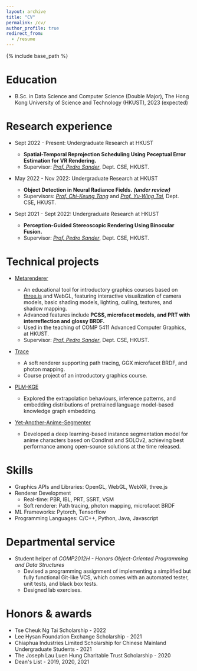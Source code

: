 ```yaml
---
layout: archive
title: "CV"
permalink: /cv/
author_profile: true
redirect_from:
  - /resume
---
```


{% include base_path %}

Education
======
* B.Sc. in Data Science and Computer Science (Double Major), The Hong Kong University of Science and Technology (HKUST), 2023 (expected)

Research experience
======
* Sept 2022 - Present: Undergraduate Research at HKUST
  * **Spatial-Temporal Reprojection Scheduling Using Peceptual Error Estimation for VR Rendering.**
  * Supervisor: *[Prof. Pedro Sander](https://cse.hkust.edu.hk/~psander/)*, Dept. CSE, HKUST.

* May 2022 - Nov 2022: Undergraduate Research at HKUST
  * **Object Detection in Neural Radiance Fields.** ***(under review)***
  * Supervisors: *[Prof. Chi-Keung Tang](https://facultyprofiles.hkust.edu.hk/profiles.php?profile=chi-keung-tang-cktang)* and *[Prof. Yu-Wing Tai](https://scholar.google.com/citations?user=nFhLmFkAAAAJ)*, Dept. CSE, HKUST.

* Sept 2021 - Sept 2022: Undergraduate Research at HKUST
  * **Perception-Guided Stereoscopic Rendering Using Binocular Fusion.**
  * Supervisor: *[Prof. Pedro Sander](https://cse.hkust.edu.hk/~psander/)*, Dept. CSE, HKUST.


Technical projects
======
* [Metarenderer](https://zymk9.github.io/Metarenderer/)
  * An educational tool for introductory graphics courses based on [three.js](https://threejs.org/) and WebGL, featuring interactive visualization of camera models, basic shading models, lighting, culling, textures, and shadow mapping.
  * Advanced features include **PCSS, microfacet models, and PRT with interreflection and glossy BRDF.**
  * Used in the teaching of COMP 5411 Advanced Computer Graphics, at HKUST.
  * Supervisor: *[Prof. Pedro Sander](https://cse.hkust.edu.hk/~psander/)*, Dept. CSE, HKUST.

* [Trace](https://github.com/COMP4411-Team/Trace)
  * A soft renderer supporting path tracing, GGX microfacet BRDF, and photon mapping.
  * Course project of an introductory graphics course.

* [PLM-KGE](https://github.com/zymk9/PLM-KGE)
  * Explored the extrapolation behaviours, inference patterns, and embedding distributions of pretrained language model-based knowledge graph embedding.

* [Yet-Another-Anime-Segmenter](https://github.com/zymk9/Yet-Another-Anime-Segmenter)
  * Developed a deep learning-based instance segmentation model for anime characters based on CondInst and SOLOv2, achieving best performance among open-source solutions at the time released.


Skills
======
* Graphics APIs and Libraries: OpenGL, WebGL, WebXR, three.js
* Renderer Development
  * Real-time: PBR, IBL, PRT, SSRT, VSM
  * Soft renderer: Path tracing, photon mapping, microfacet BRDF
* ML Frameworks: Pytorch, Tensorflow
* Programming Languages: C/C++, Python, Java, Javascript

  
Departmental service
======
* Student helper of *COMP2012H - Honors Object-Oriented Programming and Data Structures*
  * Devised a programming assignment of implementing a simplified but fully functional Git-like VCS, which comes with an automated tester, unit tests, and black box tests.
  * Designed lab exercises.
  
Honors & awards
======
* Tse Cheuk Ng Tai Scholarship - 2022
* Lee Hysan Foundation Exchange Scholarship - 2021
* Chiaphua Industries Limited Scholarship for Chinese Mainland Undergraduate Students - 2021
* The Joseph Lau Luen Hung Charitable Trust Scholarship - 2020
* Dean's List - 2019, 2020, 2021
